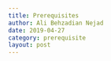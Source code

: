 ```yaml
---
title: Prerequisites
author: Ali Behzadian Nejad
date: 2019-04-27
category: prerequisite
layout: post
---
```


